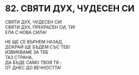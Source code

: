 # 82. СВЯТИ ДУХ, ЧУДЕСЕН СИ  
  
СВЯТИ ДУХ, ЧУДЕСЕН СИ!  
СВЯТИ ДУХ, ПРЕКРАСЕН СИ, ТИ!  
ЕЛА С НОВА СИЛА!  
  
НЕ ЩЕ СЕ ВЪРНЕМ НАЗАД,  
ДОКРАЙ ЩЕ БЪДЕМ СЪС ТЕБ!  
ИЗВИКВАМЕ ЗА ТЕБ  
ТАЗ СТРАНА,  
ДА БЪДЕ САМО ТВОЯ ТЯ -  
ОТ ДНЕС ДО ВЕЧНОСТТА!  
